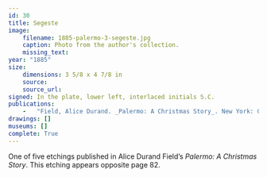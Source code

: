 ```yaml
---
id: 30
title: Segeste
image:
    filename: 1885-palermo-3-segeste.jpg
    caption: Photo from the author's collection.
    missing_text: 
year: "1885"
size:
    dimensions: 3 5/8 x 4 7/8 in
    source: 
    source_url: 
signed: In the plate, lower left, interlaced initials S.C.
publications:
    -   "Field, Alice Durand. _Palermo: A Christmas Story_. New York: G.P. Putnam's Sons, 1885."
drawings: []
museums: []
complete: True
---
```

One of five etchings published in Alice Durand Field’s _Palermo: A Christmas Story_. This etching appears opposite page 82.
